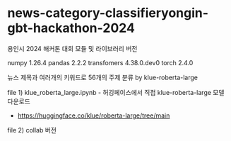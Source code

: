 # news-category-classifieryongin-gbt-hackathon-2024
용인시 2024 해커톤 대회 
모듈 및 라이브러리 버전

numpy 1.26.4
pandas 2.2.2
transfomers 4.38.0.dev0
torch 2.4.0

뉴스 제목과 여러개의 키워드로 56개의 주제 분류 by klue-roberta-large

file 1)
klue_roberta_large.ipynb - 허깅페이스에서 직접 klue-roberta-large 모델 다운로드
- https://huggingface.co/klue/roberta-large/tree/main

file 2)
collab 버전

